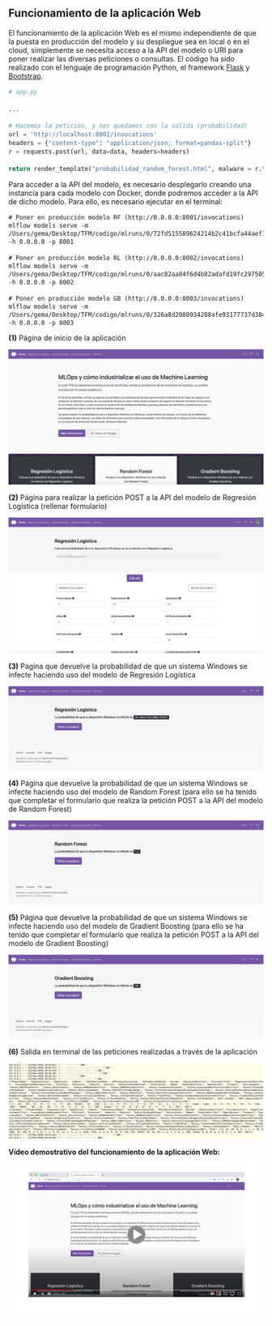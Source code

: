 ## Funcionamiento de la aplicación Web

El funcionamiento de la aplicación Web es el mismo independiente de que la puesta en producción del modelo y su despliegue sea en local o en el cloud, simplemente se necesita acceso a la API del modelo o URI para poner realizar las diversas peticiones o consultas. El código ha sido realizado con el lenguaje de programación Python, el framework [Flask](https://flask.palletsprojects.com/en/1.1.x/) y [Bootstrap](https://getbootstrap.com).

~~~python
# app.py

...

# Hacemos la petición, y nos quedamos con la salida (probabilidad)
url = 'http://localhost:8001/invocations'
headers = {"content-type": "application/json; format=pandas-split"}
r = requests.post(url, data=data, headers=headers)

return render_template("probabilidad_random_forest.html", malware = r.text)
~~~

Para acceder a la API del modelo, es necesario desplegarlo creando una instancia para cada modelo con Docker, donde podremos acceder a la API de dicho modelo. Para ello, es necesario ejecutar en el terminal:

~~~
# Poner en producción modelo RF (http://0.0.0.0:8001/invocations)
mlflow models serve -m /Users/gema/Desktop/TFM/codigo/mlruns/0/72fd515589624214b2c41bcfa44aef17/artifacts/RFmodel01 -h 0.0.0.0 -p 8001

# Poner en producción modelo RL (http://0.0.0.0:8002/invocations)
mlflow models serve -m /Users/gema/Desktop/TFM/codigo/mlruns/0/aac82aa84f6d4b82adafd19fc2975050/artifacts/RLmodel01 -h 0.0.0.0 -p 8002

# Poner en producción modelo GB (http://0.0.0.0:8003/invocations)
mlflow models serve -m /Users/gema/Desktop/TFM/codigo/mlruns/0/326a8d2080934288afe93177737d3844/artifacts/GBmodel -h 0.0.0.0 -p 8003
~~~

**(1)** Página de inicio de la aplicación

<p align="center">
  <img src="../docs/imagenes/mlops/1.png">
</p>

**(2)** Página para realizar la petición POST a la API del modelo de Regresión Logística (rellenar formulario)

<p align="center">
  <img src="../docs/imagenes/mlops/2.png">
</p>

**(3)** Página que devuelve la probabilidad de que un sistema Windows se infecte haciendo uso del modelo de Regresión Logística

<p align="center">
  <img src="../docs/imagenes/mlops/3.png">
</p>

**(4)** Página que devuelve la probabilidad de que un sistema Windows se infecte haciendo uso del modelo de Random Forest (para ello se ha tenido que completar el formulario que realiza la petición POST a la API del modelo de Random Forest)

<p align="center">
  <img src="../docs/imagenes/mlops/4.png">
</p>

**(5)** Página que devuelve la probabilidad de que un sistema Windows se infecte haciendo uso del modelo de Gradient Boosting (para ello se ha tenido que completar el formulario que realiza la petición POST a la API del modelo de Gradient Boosting)

<p align="center">
  <img src="../docs/imagenes/mlops/5.png">
</p>

**(6)** Salida en terminal de las peticiones realizadas a través de la aplicación

<p align="center">
  <img src="../docs/imagenes/mlops/6.png">
</p>


**Vídeo demostrativo del funcionamiento de la aplicación Web:**
[![videoAppWeb](https://github.com/Gecofer/TFM_1920/blob/master/docs/imagenes/videoAppWeb.png)](https://youtu.be/pYRvOD7wp5s)


